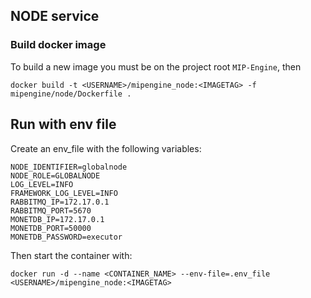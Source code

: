 ## NODE service

### Build docker image

To build a new image you must be on the project root `MIP-Engine`, then

```
docker build -t <USERNAME>/mipengine_node:<IMAGETAG> -f mipengine/node/Dockerfile .
```

## Run with env file

Create an env_file with the following variables:

```
NODE_IDENTIFIER=globalnode
NODE_ROLE=GLOBALNODE
LOG_LEVEL=INFO
FRAMEWORK_LOG_LEVEL=INFO
RABBITMQ_IP=172.17.0.1
RABBITMQ_PORT=5670
MONETDB_IP=172.17.0.1
MONETDB_PORT=50000
MONETDB_PASSWORD=executor
```

Then start the container with:

```
docker run -d --name <CONTAINER_NAME> --env-file=.env_file <USERNAME>/mipengine_node:<IMAGETAG>
```
